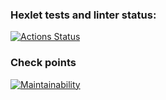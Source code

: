 ### Hexlet tests and linter status:
[![Actions Status](https://github.com/JohnZoidy/frontend-project-lvl3/workflows/hexlet-check/badge.svg)](https://github.com/JohnZoidy/frontend-project-lvl3/actions)

### Check points

[![Maintainability](https://api.codeclimate.com/v1/badges/b088cad123b4b2d6689e/maintainability)](https://codeclimate.com/github/JohnZoidy/frontend-project-lvl3/maintainability)